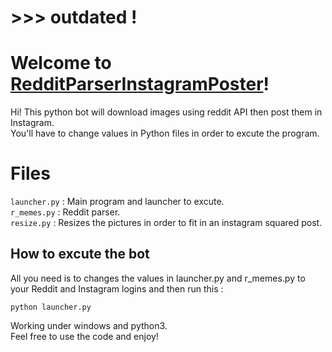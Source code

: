 # >>> outdated !

# Welcome to [RedditParserInstagramPoster](https://github.com/bymohamed/RedditParserInstagramPoster)!

Hi! This python bot will download images using reddit API then post them in Instagram.<br />
You'll have to change values in Python files in order to excute the program.<br />


# Files

`launcher.py` : Main program and launcher to excute. <br />
`r_memes.py` : Reddit parser.<br />
`resize.py` : Resizes the pictures in order to fit in an instagram squared post.<br />

## How to excute the bot

All you need is to changes the values in launcher.py and r_memes.py to your Reddit and Instagram logins and then run this :<br />

    python launcher.py

Working under windows and python3.<br />
Feel free to use the code and enjoy!
